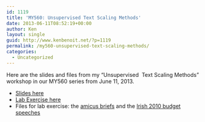 ```yaml
---
id: 1119
title: 'MY560: Unsupervised Text Scaling Methods'
date: 2013-06-11T08:52:19+00:00
author: Ken
layout: single
guid: http://www.kenbenoit.net/?p=1119
permalink: /my560-unsupervised-text-scaling-methods/
categories:
  - Uncategorized
---
```

Here are the slides and files from my &#8220;Unsupervised  Text Scaling Methods&#8221; workshop in our MY560 series from June 11, 2013.

  * [Slides here](/assets/files/pdfs/MY560_QTA3_Unsupervised.pdf)
  * [Lab Exercise here](/assets/files/pdfs/MY560_QTA3_Unsupervised_Lab.pdf)
  * Files for lab exercise: the [amicus briefs](/assets/files/amicuscuriae.zip) and the [Irish 2010 budget speeches](/assets/files/budget2010.zip)

